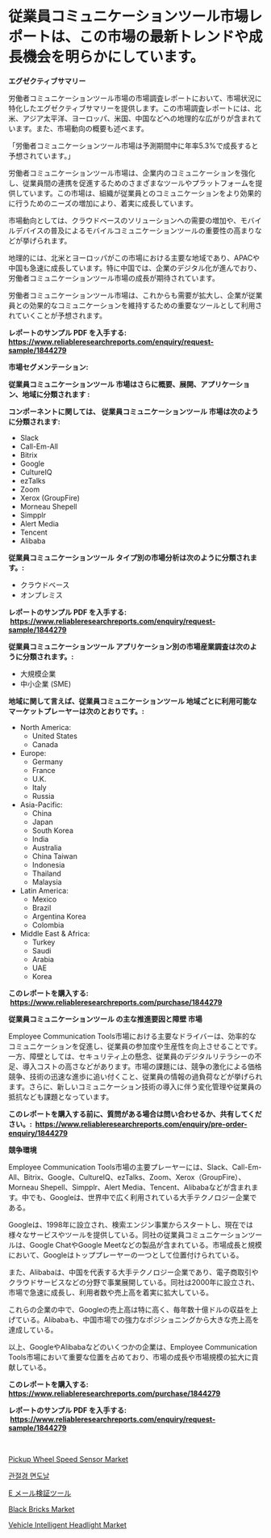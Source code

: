 <p><h1>従業員コミュニケーションツール市場レポートは、この市場の最新トレンドや成長機会を明らかにしています。</h1></p><p><strong>エグゼクティブサマリー</strong></p>
<p><p>労働者コミュニケーションツール市場の市場調査レポートにおいて、市場状況に特化したエグゼクティブサマリーを提供します。この市場調査レポートには、北米、アジア太平洋、ヨーロッパ、米国、中国などへの地理的な広がりが含まれています。また、市場動向の概要も述べます。</p><p>「労働者コミュニケーションツール市場は予測期間中に年率5.3%で成長すると予想されています。」</p><p>労働者コミュニケーションツール市場は、企業内のコミュニケーションを強化し、従業員間の連携を促進するためのさまざまなツールやプラットフォームを提供しています。この市場は、組織が従業員とのコミュニケーションをより効果的に行うためのニーズの増加により、着実に成長しています。</p><p>市場動向としては、クラウドベースのソリューションへの需要の増加や、モバイルデバイスの普及によるモバイルコミュニケーションツールの重要性の高まりなどが挙げられます。</p><p>地理的には、北米とヨーロッパがこの市場における主要な地域であり、APACや中国も急速に成長しています。特に中国では、企業のデジタル化が進んでおり、労働者コミュニケーションツール市場の成長が期待されています。</p><p>労働者コミュニケーションツール市場は、これからも需要が拡大し、企業が従業員との効果的なコミュニケーションを維持するための重要なツールとして利用されていくことが予想されます。</p></p>
<p><strong>レポートのサンプル PDF を入手する: <a href="https://www.reliableresearchreports.com/enquiry/request-sample/1844279">https://www.reliableresearchreports.com/enquiry/request-sample/1844279</a></strong></p>
<p><strong>市場セグメンテーション:</strong></p>
<p><strong> 従業員コミュニケーションツール 市場はさらに概要、展開、アプリケーション、地域に分類されます :</strong></p>
<p><strong>コンポーネントに関しては、 従業員コミュニケーションツール 市場は次のように分類されます: &nbsp;</strong></p>
<p><ul><li>Slack</li><li>Call-Em-All</li><li>Bitrix</li><li>Google</li><li>CultureIQ</li><li>ezTalks</li><li>Zoom</li><li>Xerox (GroupFire)</li><li>Morneau Shepell</li><li>Simpplr</li><li>Alert Media</li><li>Tencent</li><li>Alibaba</li></ul></p>
<p><strong> 従業員コミュニケーションツール タイプ別の市場分析は次のように分類されます。:</strong></p>
<p><ul><li>クラウドベース</li><li>オンプレミス</li></ul></p>
<p><strong>レポートのサンプル PDF を入手する: &nbsp;<a href="https://www.reliableresearchreports.com/enquiry/request-sample/1844279">https://www.reliableresearchreports.com/enquiry/request-sample/1844279</a></strong></p>
<p><strong> 従業員コミュニケーションツール アプリケーション別の市場産業調査は次のように分類されます。:</strong></p>
<p><ul><li>大規模企業</li><li>中小企業 (SME)</li></ul></p>
<p><strong>地域に関して言えば、従業員コミュニケーションツール 地域ごとに利用可能なマーケットプレーヤーは次のとおりです。:</strong></p>
<p><ul>
    <li>
        North America:
        <ul>
            <li>United States</li>
            <li>Canada</li>
        </ul>
    </li>
    <li>
        Europe:
        <ul>
            <li>Germany</li>
            <li>France</li>
            <li>U.K.</li>
            <li>Italy</li>
            <li>Russia</li>
        </ul>
    </li>
    <li>
        Asia-Pacific:
        <ul>
            <li>China</li>
            <li>Japan</li>
            <li>South Korea</li>
            <li>India</li>
            <li>Australia</li>
            <li>China Taiwan</li>
            <li>Indonesia</li>
            <li>Thailand</li>
            <li>Malaysia</li>
        </ul>
    </li>
    <li>
        Latin America:
        <ul>
            <li>Mexico</li>
            <li>Brazil</li>
            <li>Argentina Korea</li>
            <li>Colombia</li>
        </ul>
    </li>
    <li>
        Middle East & Africa:
        <ul>
            <li>Turkey</li>
            <li>Saudi</li>
            <li>Arabia</li>
            <li>UAE</li>
            <li>Korea</li>
        </ul>
    </li>
    </ul></p>
<p><strong>このレポートを購入する: &nbsp;<a href="https://www.reliableresearchreports.com/purchase/1844279">https://www.reliableresearchreports.com/purchase/1844279</a></strong></p>
<p><strong>従業員コミュニケーションツール の主な推進要因と障壁 市場</strong></p>
<p><p>Employee Communication Tools市場における主要なドライバーは、効率的なコミュニケーションを促進し、従業員の参加度や生産性を向上させることです。一方、障壁としては、セキュリティ上の懸念、従業員のデジタルリテラシーの不足、導入コストの高さなどがあります。市場の課題には、競争の激化による価格競争、技術の迅速な進歩に追い付くこと、従業員の情報の過負荷などが挙げられます。さらに、新しいコミュニケーション技術の導入に伴う変化管理や従業員の抵抗なども課題となっています。</p></p>
<p><strong>このレポートを購入する前に、質問がある場合は問い合わせるか、共有してください。:&nbsp; <a href="https://www.reliableresearchreports.com/enquiry/pre-order-enquiry/1844279">https://www.reliableresearchreports.com/enquiry/pre-order-enquiry/1844279</a></strong></p>
<p><strong>競争環境</strong></p>
<p><p>Employee Communication Tools市場の主要プレーヤーには、Slack、Call-Em-All、Bitrix、Google、CultureIQ、ezTalks、Zoom、Xerox（GroupFire）、Morneau Shepell、Simpplr、Alert Media、Tencent、Alibabaなどが含まれます。中でも、Googleは、世界中で広く利用されている大手テクノロジー企業である。</p><p>Googleは、1998年に設立され、検索エンジン事業からスタートし、現在では様々なサービスやツールを提供している。同社の従業員コミュニケーションツールは、Google ChatやGoogle Meetなどの製品が含まれている。市場成長と規模において、Googleはトッププレーヤーの一つとして位置付けられている。</p><p>また、Alibabaは、中国を代表する大手テクノロジー企業であり、電子商取引やクラウドサービスなどの分野で事業展開している。同社は2000年に設立され、市場で急速に成長し、利用者数や売上高を着実に拡大している。</p><p>これらの企業の中で、Googleの売上高は特に高く、毎年数十億ドルの収益を上げている。Alibabaも、中国市場での強力なポジショニングから大きな売上高を達成している。</p><p>以上、GoogleやAlibabaなどのいくつかの企業は、Employee Communication Tools市場において重要な位置を占めており、市場の成長や市場規模の拡大に貢献している。</p></p>
<p><strong>このレポートを購入する: &nbsp; <a href="https://www.reliableresearchreports.com/purchase/1844279">https://www.reliableresearchreports.com/purchase/1844279</a></strong></p>
<p><strong>レポートのサンプル PDF を入手する: &nbsp;<a href="https://www.reliableresearchreports.com/enquiry/request-sample/1844279">https://www.reliableresearchreports.com/enquiry/request-sample/1844279</a></strong><strong></strong></p>
<p>&nbsp;</p>
<p><p><a href="https://issuu.com/reportprime-2/docs/pickup-wheel-speed-sensor-market-size-2030.pptx">Pickup Wheel Speed Sensor Market</a></p><p><a href="https://github.com/oajzkywllm460/Market-Research-Report-List-1/blob/main/6961368185538.md">관절경 면도날</a></p><p><a href="https://github.com/cbigkbh02719/Market-Research-Report-List-1/blob/main/1152549185544.md">E メール検証ツール</a></p><p><a href="https://view.publitas.com/reportprime-1/global-black-bricks-market-size-and-market-trends-insights-and-projections-from-2024-to-2031/">Black Bricks Market</a></p><p><a href="https://github.com/provorikovar/Market-Research-Report-List-3/blob/main/vehicle-intelligent-headlight-market.md">Vehicle Intelligent Headlight Market</a></p></p>